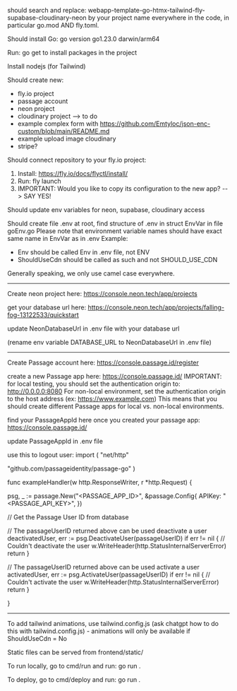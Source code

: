 should search and replace: webapp-template-go-htmx-tailwind-fly-supabase-cloudinary-neon
by your project name everywhere in the code, in particular go.mod AND fly.toml.

Should install Go: go version go1.23.0 darwin/arm64

Run: go get to install packages in the project

Install nodejs (for Tailwind)



Should create new:
- fly.io project
- passage account
- neon project
- cloudinary project --> to do
- example complex form with https://github.com/Emtyloc/json-enc-custom/blob/main/README.md
- example upload image cloudinary
- stripe?


Should connect repository to your fly.io project:
1. Install: https://fly.io/docs/flyctl/install/
2. Run: fly launch
3. IMPORTANT: Would you like to copy its configuration to the new app? --> SAY YES!


Should update env variables for neon, supabase, cloudinary access


Should create file .env at root, find structure of .env in struct EnvVar in file goEnv.go
Please note that environment variable names should have exact same name in EnvVar as in .env
Example: 
- Env should be called Env in .env file, not ENV
- ShouldUseCdn should be called as such and not SHOULD_USE_CDN

Generally speaking, we only use camel case everywhere.



----
Create neon project here: https://console.neon.tech/app/projects

get your database url here: https://console.neon.tech/app/projects/falling-fog-13122533/quickstart

update NeonDatabaseUrl in .env file with your database url

(rename env variable DATABASE_URL to NeonDatabaseUrl in .env file)

----

Create Passage account here: https://console.passage.id/register

create a new Passage app here: https://console.passage.id/
IMPORTANT: for local testing, you should set the authentication origin to: http://0.0.0.0:8080
For non-local environment, set the authentication origin to the host address (ex: https://www.example.com)
This means that you should create different Passage apps for local vs. non-local environments.

find your PassageAppId here once you created your passage app: https://console.passage.id/

update PassageAppId in .env file

use this to logout user:
import (
  "net/http"
 
  "github.com/passageidentity/passage-go"
)
 
func exampleHandler(w http.ResponseWriter, r *http.Request) {
 
  psg, _ := passage.New("<PASSAGE_APP_ID>", &passage.Config{
    APIKey: "<PASSAGE_API_KEY>",
  })
 
  // Get the Passage User ID from database
 
  // The passageUserID returned above can be used deactivate a user
  deactivatedUser, err := psg.DeactivateUser(passageUserID)
  if err != nil {
    // Couldn't deactivate the user
    w.WriteHeader(http.StatusInternalServerError)
    return
  }
 
  // The passageUserID returned above can be used activate a user
  activatedUser, err := psg.ActivateUser(passageUserID)
  if err != nil {
    // Couldn't activate the user
    w.WriteHeader(http.StatusInternalServerError)
    return
  }
 
}

----

To add tailwind animations, use tailwind.config.js (ask chatgpt how to do this with tailwind.config.js) - animations will only be available if ShouldUseCdn = No

Static files can be served from frontend/static/

To run locally, go to cmd/run and run: go run .

To deploy, go to cmd/deploy and run: go run .



